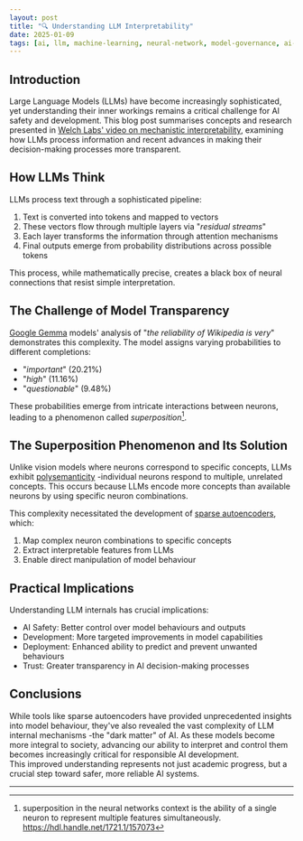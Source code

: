 ```yaml
---
layout: post
title: "🔍 Understanding LLM Interpretability"
date: 2025-01-09
tags: [ai, llm, machine-learning, neural-network, model-governance, ai-alignment, interpretability]
---
```

<!--more-->

## Introduction
Large Language Models (LLMs) have become increasingly sophisticated, yet understanding their inner workings remains a critical challenge for AI safety and development. This blog post summarises concepts and research presented in [Welch Labs' video on mechanistic interpretability](https://www.youtube.com/watch?v=UGO_Ehywuxc), examining how LLMs process information and recent advances in making their decision-making processes more transparent.  

## How LLMs Think
LLMs process text through a sophisticated pipeline:
1. Text is converted into tokens and mapped to vectors
2. These vectors flow through multiple layers via "_residual streams_"
3. Each layer transforms the information through attention mechanisms
4. Final outputs emerge from probability distributions across possible tokens

This process, while mathematically precise, creates a black box of neural connections that resist simple interpretation.

## The Challenge of Model Transparency
[Google Gemma](https://ai.google.dev/gemma) models' analysis of "_the reliability of Wikipedia is very_" demonstrates this complexity. The model assigns varying probabilities to different completions:
- "_important_" (20.21%)
- "_high_" (11.16%)
- "_questionable_" (9.48%)

These probabilities emerge from intricate interactions between neurons, leading to a phenomenon called _superposition_[^1].

## The Superposition Phenomenon and Its Solution
Unlike vision models where neurons correspond to specific concepts, LLMs exhibit [polysemanticity](https://arxiv.org/abs/2210.01892) -individual neurons respond to multiple, unrelated concepts. This occurs because LLMs encode more concepts than available neurons by using specific neuron combinations.

This complexity necessitated the development of [sparse autoencoders](https://web.stanford.edu/class/cs294a/sparseAutoencoder.pdf), which:
1. Map complex neuron combinations to specific concepts
2. Extract interpretable features from LLMs
3. Enable direct manipulation of model behaviour

## Practical Implications
Understanding LLM internals has crucial implications:
- AI Safety: Better control over model behaviours and outputs
- Development: More targeted improvements in model capabilities
- Deployment: Enhanced ability to predict and prevent unwanted behaviours
- Trust: Greater transparency in AI decision-making processes

## Conclusions
While tools like sparse autoencoders have provided unprecedented insights into model behaviour, they've also revealed the vast complexity of LLM internal mechanisms -the "dark matter" of AI. As these models become more integral to society, advancing our ability to interpret and control them becomes increasingly critical for responsible AI development.  
This improved understanding represents not just academic progress, but a crucial step toward safer, more reliable AI systems.

---
[^1]: superposition in the neural networks context is the ability of a single neuron to represent multiple features simultaneously.  https://hdl.handle.net/1721.1/157073
